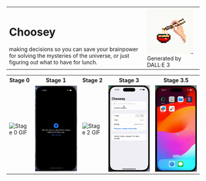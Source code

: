 <table>
  <tr>
    <td>
      <h1>Choosey</h1>
      making decisions so you can save your brainpower for solving the mysteries of the universe, or just figuring out what to have for lunch.<be>
    </td>
    <td>
      <img src="./screenshots/icon.png" alt="App Icon" width="120">
      Generated by DALL·E 3
    </td>
  </tr>
</table>
<table>
  <tr>
    <th>Stage 0</th>
    <th>Stage 1</th>
    <th>Stage 2</th>
    <th>Stage 3</th>
    <th>Stage 3.5</th>
  </tr>
  <tr>
    <td><img src="./screenshots/choosey-stage-0.gif" width="300" alt="Stage 0 GIF"></td>
    <td><img src="./screenshots/choosey-stage-1.gif" width="300" alt="Stage 1 GIF"></td>
    <td><img src="./screenshots/choosey-stage-2.gif" width="300" alt="Stage 2 GIF"></td>
    <td><img src="./screenshots/choosey-stage-3.gif" width="300" alt="Stage 3 GIF"></td>
    <td><img src="./screenshots/choosey-stage-3.5.gif" width="300" alt="Stage 3.5 GIF"></td>
  </tr>
</table>

